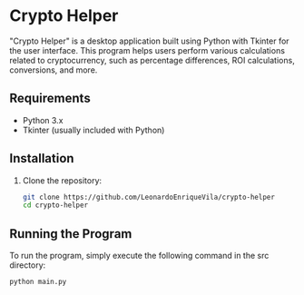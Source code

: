 # Crypto Helper

"Crypto Helper" is a desktop application built using Python with Tkinter for the user interface. This program helps users perform various calculations related to cryptocurrency, such as percentage differences, ROI calculations, conversions, and more.

## Requirements

- Python 3.x
- Tkinter (usually included with Python)

## Installation

1. Clone the repository:
    ```bash
    git clone https://github.com/LeonardoEnriqueVila/crypto-helper
    cd crypto-helper
    ```

## Running the Program

To run the program, simply execute the following command in the src directory:
```bash
python main.py